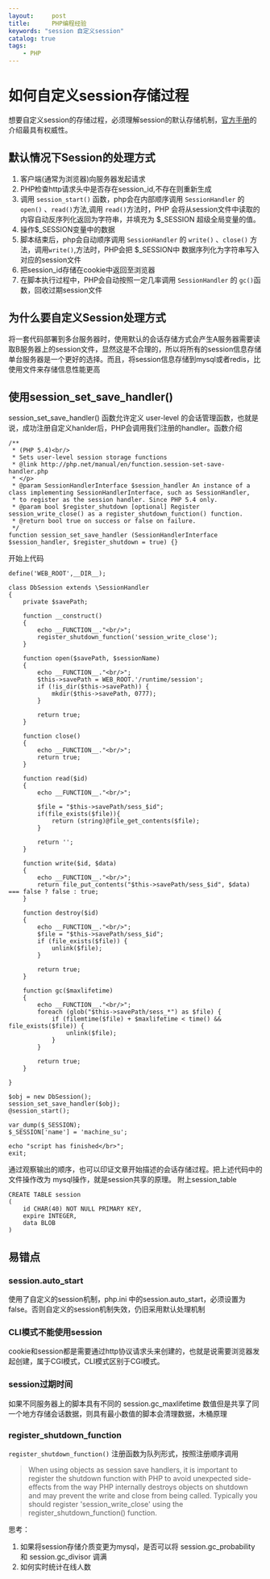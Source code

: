 ```yaml
---
layout:     post
title:      PHP编程经验
keywords: "session 自定义session"
catalog: true
tags:
    - PHP
---
```

# 如何自定义session存储过程 #

想要自定义session的存储过程，必须理解session的默认存储机制，[官方手册](http://php.net/manual/zh/function.session-set-save-handler.php)的介绍最具有权威性。


## 默认情况下Session的处理方式 ##

1. 客户端(通常为浏览器)向服务器发起请求
1. PHP检查http请求头中是否存在session_id,不存在则重新生成 
1. 调用 `session_start()` 函数，php会在内部顺序调用 `SessionHandler` 的 `open()` 、`read()`方法,调用 `read()`方法时，PHP 会将从session文件中读取的内容自动反序列化返回为字符串，并填充为 $_SESSION 超级全局变量的值。
1. 操作$_SESSION变量中的数据
1. 脚本结束后，php会自动顺序调用 `SessionHandler` 的 `write()` 、`close()` 方法，调用`write()`,方法时，PHP会把 $_SESSION中 数据序列化为字符串写入对应的session文件
1. 把session_id存储在cookie中返回至浏览器
1. 在脚本执行过程中，PHP会自动按照一定几率调用  `SessionHandler` 的 `gc()`函数，回收过期session文件

## 为什么要自定义Session处理方式 ##

将一套代码部署到多台服务器时，使用默认的会话存储方式会产生A服务器需要读取B服务器上的session文件，显然这是不合理的，所以将所有的session信息存储单台服务器是一个更好的选择。而且，将session信息存储到mysql或者redis，比使用文件来存储信息性能更高


## 使用session\_set\_save_handler() ##

session\_set\_save_handler() 函数允许定义 user-level 的会话管理函数，也就是说，成功注册自定义hanlder后，PHP会调用我们注册的handler。函数介绍

	/**
	 * (PHP 5.4)<br/>
	 * Sets user-level session storage functions
	 * @link http://php.net/manual/en/function.session-set-save-handler.php
	 * </p>
	 * @param SessionHandlerInterface $session_handler An instance of a class implementing SessionHandlerInterface, such as SessionHandler,
	 * to register as the session handler. Since PHP 5.4 only.
	 * @param bool $register_shutdown [optional] Register session_write_close() as a register_shutdown_function() function.
	 * @return bool true on success or false on failure.
	 */
	function session_set_save_handler (SessionHandlerInterface $session_handler, $register_shutdown = true) {}


开始上代码

	define('WEB_ROOT',__DIR__);

	class DbSession extends \SessionHandler
	{
	    private $savePath;
	
	    function __construct()
	    {
	        echo __FUNCTION__."<br/>";
	        register_shutdown_function('session_write_close');
	    }
	
	    function open($savePath, $sessionName)
	    {
	        echo __FUNCTION__."<br/>";
	        $this->savePath = WEB_ROOT.'/runtime/session';
	        if (!is_dir($this->savePath)) {
	            mkdir($this->savePath, 0777);
	        }
	
	        return true;
	    }
	
	    function close()
	    {
	        echo __FUNCTION__."<br/>";
	        return true;
	    }
	
	    function read($id)
	    {
	        echo __FUNCTION__."<br/>";
	
	        $file = "$this->savePath/sess_$id";
	        if(file_exists($file)){
	            return (string)@file_get_contents($file);
	        }
	
	        return '';
	    }
	
	    function write($id, $data)
	    {
	        echo __FUNCTION__."<br/>";
	        return file_put_contents("$this->savePath/sess_$id", $data) === false ? false : true;
	    }
	
	    function destroy($id)
	    {
	        echo __FUNCTION__."<br/>";
	        $file = "$this->savePath/sess_$id";
	        if (file_exists($file)) {
	            unlink($file);
	        }
	
	        return true;
	    }
	
	    function gc($maxlifetime)
	    {
	        echo __FUNCTION__."<br/>";
	        foreach (glob("$this->savePath/sess_*") as $file) {
	            if (filemtime($file) + $maxlifetime < time() && file_exists($file)) {
	                unlink($file);
	            }
	        }
	
	        return true;
	    }
	
	}
	
	$obj = new DbSession();
	session_set_save_handler($obj);
	@session_start();

	var_dump($_SESSION);
	$_SESSION['name'] = 'machine_su';
	
	echo "script has finished</br>";
	exit;

通过观察输出的顺序，也可以印证文章开始描述的会话存储过程。把上述代码中的文件操作改为 mysql操作，就是session共享的原理。
附上session\_table
	
	CREATE TABLE session
	(
	    id CHAR(40) NOT NULL PRIMARY KEY,
	    expire INTEGER,
	    data BLOB
	)

## 易错点 ##

### session.auto_start ###

使用了自定义的session机制，php.ini 中的session.auto_start，必须设置为false。否则自定义的session机制失效，仍旧采用默认处理机制

### CLI模式不能使用session ###

cookie和session都是需要通过http协议请求头来创建的，也就是说需要浏览器发起创建，属于CGI模式，CLI模式区别于CGI模式。

### session过期时间 ###

如果不同服务器上的脚本具有不同的 session.gc_maxlifetime 数值但是共享了同一个地方存储会话数据，则具有最小数值的脚本会清理数据，木桶原理

### register\_shutdown\_function ###

`register_shutdown_function()` 注册函数为队列形式，按照注册顺序调用


> When using objects as session save handlers, it is important to register the shutdown function with PHP to avoid unexpected side-effects from the way PHP internally destroys objects on shutdown and may prevent the write and close from being called. Typically you should register 'session\_write\_close' using the register\_shutdown\_function() function.


思考：

1. 如果将session存储介质变更为mysql，是否可以将 session.gc_probability 和 session.gc_divisor 调满
1. 如何实时统计在线人数



